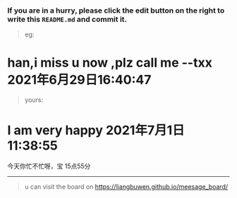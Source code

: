### If you are in a hurry, please click the edit button on the right to write this `README.md` and commit it.
> eg:
# han,i miss u now ,plz call me   --txx 2021年6月29日16:40:47
> yours:
#
# I am very happy 2021年7月1日11:38:55
今天你忙不忙呀，宝 15点55分

***
> u can visit the board on <https://liangbuwen.github.io/meesage_board/>    
